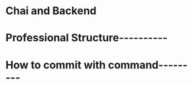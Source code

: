 # Chai and Backend

# Professional Structure----------

<!-- 

1.controllers : 

2.DB         :It is used how database can be connect

3. middlewares:mere pas ik request aayi ki server se kuch do aur may bich me middleware laga dunga taki may app ki cookies dekh saku 

4.models:  it is used to make the differents type of schema related to the project for example hospital management , libraary management

5.routes:  make a standard approach to manage different routes

6.utility: files uploading ,mails uploading etc use for make aur jo functionality bar bar use hogi usko q na ik folder me rakh diya jaye
 -->

# How to commit with command---------

<!-- 
 1.git status 

 2.git add .

 3.git commit -m "write comment the you change in the code"

 4.git push

 -->